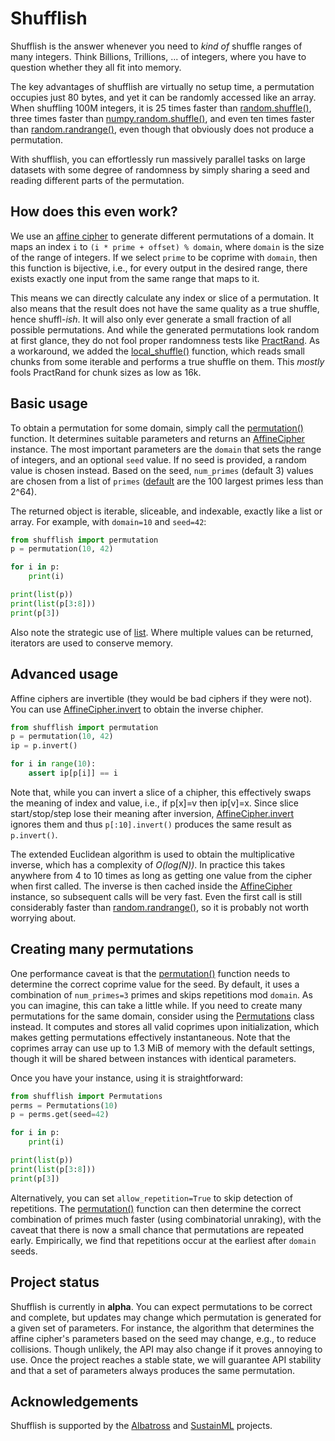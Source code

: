 # Shufflish

Shufflish is the answer whenever you need to _kind of_ shuffle ranges of many
integers.
Think Billions, Trillions, ... of integers, where you have to question
whether they all fit into memory.

The key advantages of shufflish are virtually no setup time, a permutation
occupies just 80 bytes, and yet it can be randomly accessed like an array.
When shuffling 100M integers, it is 25 times faster than
[random.shuffle()](https://docs.python.org/3/library/random.html#random.shuffle),
three times faster than
[numpy.random.shuffle()](https://numpy.org/doc/stable/reference/random/generated/numpy.random.shuffle.html#numpy.random.shuffle),
and even ten times faster than
[random.randrange()](https://docs.python.org/3/library/random.html#random.randrange),
even though that obviously does not produce a permutation.

With shufflish, you can effortlessly run massively parallel tasks on large
datasets with some degree of randomness by simply sharing a seed and
reading different parts of the permutation.



## How does this even work?

We use an [affine cipher](https://en.wikipedia.org/wiki/Affine_cipher)
to generate different permutations of a domain.
It maps an index `i` to `(i * prime + offset) % domain`,
where `domain` is the size of the range of integers.
If we select `prime` to be coprime with `domain`, then this function is
bijective, i.e., for every output in the desired range, there exists exactly
one input from the same range that maps to it.

This means we can directly calculate any index or slice of a permutation.
It also means that the result does not have the same quality as a true shuffle,
hence shuffl-_ish_.
It will also only ever generate a small fraction of all possible permutations.
And while the generated permutations look random at first glance, they do not
fool proper randomness tests like [PractRand](https://pracrand.sourceforge.net/).
As a workaround, we added the
[local_shuffle()](https://shufflish.readthedocs.io/stable/api_reference.html#shufflish.local_shuffle)
function, which reads small chunks from some iterable and performs a true
shuffle on them.
This _mostly_ fools PractRand for chunk sizes as low as 16k.



## Basic usage

To obtain a permutation for some domain, simply call the
[permutation()](https://shufflish.readthedocs.io/stable/api_reference.html#shufflish.permutation)
function.
It determines suitable parameters and returns an
[AffineCipher](https://shufflish.readthedocs.io/stable/api_reference.html#shufflish.AffineCipher)
instance.
The most important parameters are the ``domain`` that sets the range of integers,
and an optional ``seed`` value.
If no seed is provided, a random value is chosen instead.
Based on the seed, ``num_primes`` (default 3) values are chosen from a list of ``primes``
([default](https://shufflish.readthedocs.io/stable/api_reference.html#shufflish.PRIMES)
are the 100 largest primes less than 2^64).

The returned object is iterable, sliceable, and indexable, exactly like a list or array.
For example, with ``domain=10`` and ``seed=42``:

```Python
from shufflish import permutation
p = permutation(10, 42)

for i in p:
    print(i)

print(list(p))
print(list(p[3:8]))
print(p[3])
```

Also note the strategic use of
[list](https://docs.python.org/3/library/stdtypes.html#list).
Where multiple values can be returned, iterators are used to conserve memory.


## Advanced usage

Affine ciphers are invertible (they would be bad ciphers if they were not).
You can use
[AffineCipher.invert](https://shufflish.readthedocs.io/stable/api_reference.html#shufflish.AffineCipher.invert)
to obtain the inverse chipher.

```Python
from shufflish import permutation
p = permutation(10, 42)
ip = p.invert()

for i in range(10):
    assert ip[p[i]] == i
```

Note that, while you can invert a slice of a chipher, this effectively swaps
the meaning of index and value, i.e., if p[x]=v then ip[v]=x.
Since slice start/stop/step lose their meaning after inversion,
[AffineCipher.invert](https://shufflish.readthedocs.io/stable/api_reference.html#shufflish.AffineCipher.invert)
ignores them and thus ``p[:10].invert()`` produces the same result as ``p.invert()``.

The extended Euclidean algorithm is used to obtain the multiplicative inverse,
which has a complexity of _O(log(N))_.
In practice this takes anywhere from 4 to 10 times as long as getting one
value from the cipher when first called.
The inverse is then cached inside the
[AffineCipher](https://shufflish.readthedocs.io/stable/api_reference.html#shufflish.AffineCipher)
instance,
so subsequent calls will be very fast.
Even the first call is still considerably faster than
[random.randrange()](https://docs.python.org/3/library/random.html#random.randrange),
so it is probably not worth worrying about.



## Creating many permutations

One performance caveat is that the
[permutation()](https://shufflish.readthedocs.io/stable/api_reference.html#shufflish.permutation)
function needs to determine the correct coprime value for the seed.
By default, it uses a combination of ``num_primes=3`` primes
and skips repetitions mod ``domain``.
As you can imagine, this can take a little while.
If you need to create many permutations for the same domain,
consider using the
[Permutations](https://shufflish.readthedocs.io/stable/api_reference.html#shufflish.Permutations)
class instead.
It computes and stores all valid coprimes upon initialization,
which makes getting permutations effectively instantaneous.
Note that the coprimes array can use up to 1.3 MiB of memory with the default
settings, though it will be shared between instances with identical parameters.

Once you have your instance, using it is straightforward:

```python
from shufflish import Permutations
perms = Permutations(10)
p = perms.get(seed=42)

for i in p:
    print(i)

print(list(p))
print(list(p[3:8]))
print(p[3])
```

Alternatively, you can set ``allow_repetition=True`` to skip detection of repetitions.
The
[permutation()](https://shufflish.readthedocs.io/stable/api_reference.html#shufflish.permutation)
function can then determine the correct combination of primes much faster
(using combinatorial unraking), with the caveat that there is now a small chance
that permutations are repeated early.
Empirically, we find that repetitions occur at the earliest after ``domain`` seeds.



## Project status

Shufflish is currently in **alpha**.
You can expect permutations to be correct and complete, but updates may
change which permutation is generated for a given set of parameters.
For instance, the algorithm that determines the affine cipher's parameters
based on the seed may change, e.g., to reduce collisions.
Though unlikely, the API may also change if it proves annoying to use.
Once the project reaches a stable state, we will guarantee API stability and
that a set of parameters always produces the same permutation.



## Acknowledgements

Shufflish is supported by the [Albatross](https://albatross.dfki.de) and
[SustainML](https://sustainml.eu/) projects.
